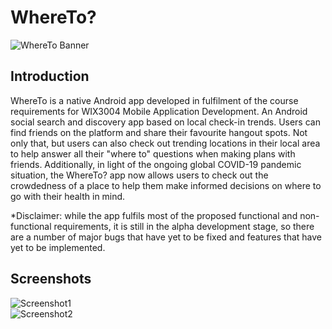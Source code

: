 # WhereTo?
![WhereTo Banner](https://raw.githubusercontent.com/jerrykingbob/WhereTo/master/whereto.png)

## Introduction
WhereTo is a native Android app developed in fulfilment of the course requirements for WIX3004 Mobile Application Development. An Android social search and discovery app based on local check-in trends. Users can find friends on the platform and share their favourite hangout spots. Not only that, but users can also check out trending locations in their local area to help answer all their "where to" questions when making plans with friends. Additionally, in light of the ongoing global COVID-19 pandemic situation, the WhereTo? app now allows users to check out the crowdedness of a place to help them make informed decisions on where to go with their health in mind.

*Disclaimer: while the app fulfils most of the proposed functional and non-functional requirements, it is still in the alpha development stage, so there are a number of major bugs that have yet to be fixed and features that have yet to be implemented. 

## Screenshots
![Screenshot1](https://raw.githubusercontent.com/jerrykingbob/WhereTo/master/Screenshot1.png)
<br>![Screenshot2](https://raw.githubusercontent.com/jerrykingbob/WhereTo/master/Screenshot2.png)
